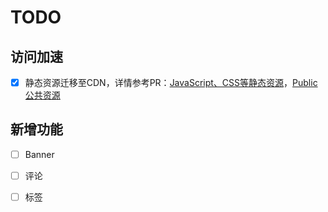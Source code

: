 
# TODO

## 访问加速

- [x] 静态资源迁移至CDN，详情参考PR：[JavaScript、CSS等静态资源]()，[Public 公共资源]()

## 新增功能

- [ ] Banner
- [ ] 评论
- [ ] 标签


[JavaScript、CSS 静态资源]: https://github.com/lizhengnacl/liz.wiki_/commit/18012924c812723a774448f41f173c06b483e96a        "JavaScript、CSS 静态资源"
[Public 公共资源]:  https://github.com/lizhengnacl/liz.wiki_/commit/3359b29ef783f6b924c229049b1c415cf9a7f827    "public 公共资源"
